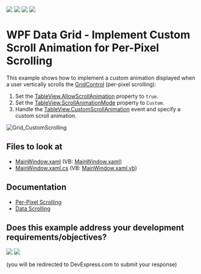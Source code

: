 <!-- default badges list -->
![](https://img.shields.io/endpoint?url=https://codecentral.devexpress.com/api/v1/VersionRange/128651264/21.1.5%2B)
[![](https://img.shields.io/badge/Open_in_DevExpress_Support_Center-FF7200?style=flat-square&logo=DevExpress&logoColor=white)](https://supportcenter.devexpress.com/ticket/details/E3120)
[![](https://img.shields.io/badge/📖_How_to_use_DevExpress_Examples-e9f6fc?style=flat-square)](https://docs.devexpress.com/GeneralInformation/403183)
[![](https://img.shields.io/badge/💬_Leave_Feedback-feecdd?style=flat-square)](#does-this-example-address-your-development-requirementsobjectives)
<!-- default badges end -->
# WPF Data Grid - Implement Custom Scroll Animation for Per-Pixel Scrolling

This example shows how to implement a custom animation displayed when a user vertically scrolls the [GridControl](http://docs.devexpress.com/WPF/DevExpress.Xpf.Grid.GridControl) (per-pixel scrolling):

1. Set the [TableView.AllowScrollAnimation](http://docs.devexpress.com/WPF/DevExpress.Xpf.Grid.TableView.AllowScrollAnimation) property to `true`.
2. Set the [TableView.ScrollAnimationMode](http://docs.devexpress.com/WPF/DevExpress.Xpf.Grid.TableView.ScrollAnimationMode) property to `Custom`.
3. Handle the [TableView.CustomScrollAnimation](http://docs.devexpress.com/WPF/DevExpress.Xpf.Grid.TableView.CustomScrollAnimation) event and specify a custom scroll animation.

![Grid_CustomScrolling](https://user-images.githubusercontent.com/65009440/175501758-9fb2597f-3c39-4103-a964-21b53de0b19c.gif)

<!-- default file list -->

## Files to look at

* [MainWindow.xaml](./CS/DXGrid_CustomScrollAnimation/MainWindow.xaml) (VB: [MainWindow.xaml](./VB/DXGrid_CustomScrollAnimation/MainWindow.xaml))
* [MainWindow.xaml.cs](./CS/DXGrid_CustomScrollAnimation/MainWindow.xaml.cs) (VB: [MainWindow.xaml.vb](./VB/DXGrid_CustomScrollAnimation/MainWindow.xaml.vb))

<!-- default file list end -->

## Documentation

* [Per-Pixel Scrolling](http://docs.devexpress.com/WPF/9791/controls-and-libraries/data-grid/paging-and-scrolling/per-pixel-scrolling)
* [Data Scrolling](http://docs.devexpress.com/WPF/6120/controls-and-libraries/data-grid/paging-and-scrolling/data-scrolling-overview)
<!-- feedback -->
## Does this example address your development requirements/objectives?

[<img src="https://www.devexpress.com/support/examples/i/yes-button.svg"/>](https://www.devexpress.com/support/examples/survey.xml?utm_source=github&utm_campaign=wpf-data-grid-implement-custom-scroll-animation-for-per-pixel-scrolling&~~~was_helpful=yes) [<img src="https://www.devexpress.com/support/examples/i/no-button.svg"/>](https://www.devexpress.com/support/examples/survey.xml?utm_source=github&utm_campaign=wpf-data-grid-implement-custom-scroll-animation-for-per-pixel-scrolling&~~~was_helpful=no)

(you will be redirected to DevExpress.com to submit your response)
<!-- feedback end -->
